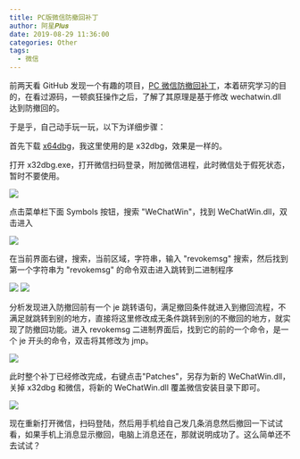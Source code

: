 ```yaml
---
title: PC版微信防撤回补丁
author: 阿星𝑷𝒍𝒖𝒔
date: 2019-08-29 11:36:00
categories: Other
tags:
  - 微信
---
```


前两天看 GitHub 发现一个有趣的项目，[PC 微信防撤回补丁](https://github.com/huiyadanli/RevokeMsgPatcher)，本着研究学习的目的，在看过源码，一顿疯狂操作之后，了解了其原理是基于修改 wechatwin.dll 达到防撤回的。

于是乎，自己动手玩一玩，以下为详细步骤：

首先下载 [x64dbg](https://github.com/x64dbg/x64dbg)，我这里使用的是 x32dbg，效果是一样的。

打开 x32dbg.exe，打开微信扫码登录，附加微信进程，此时微信处于假死状态，暂时不要使用。

![ ](/images/other/revoke-wechart-msg-patcher-01.gif)

点击菜单栏下面 Symbols 按钮，搜索 "WeChatWin"，找到 WeChatWin.dll，双击进入

![ ](/images/other/revoke-wechart-msg-patcher-02.png)

在当前界面右键，搜索，当前区域，字符串，输入 "revokemsg" 搜索，然后找到第一个字符串为 "revokemsg" 的命令双击进入跳转到二进制程序

![ ](/images/other/revoke-wechart-msg-patcher-03.png)
![ ](/images/other/revoke-wechart-msg-patcher-04.png)

分析发现进入防撤回前有一个 je 跳转语句，满足撤回条件就进入到撤回流程，不满足就跳转到别的地方，直接将这里修改成无条件跳转到别的不撤回的地方，就实现了防撤回功能。进入 revokemsg 二进制界面后，找到它的前的一个命令，是一个 je 开头的命令，双击将其修改为 jmp。

![ ](/images/other/revoke-wechart-msg-patcher-05.gif)

此时整个补丁已经修改完成，右键点击"Patches"，另存为新的 WeChatWin.dll，关掉 x32dbg 和微信，将新的 WeChatWin.dll 覆盖微信安装目录下即可。

![ ](/images/other/revoke-wechart-msg-patcher-06.gif)

现在重新打开微信，扫码登陆，然后用手机给自己发几条消息然后撤回一下试试看，如果手机上消息显示撤回，电脑上消息还在，那就说明成功了。这么简单还不去试试？
